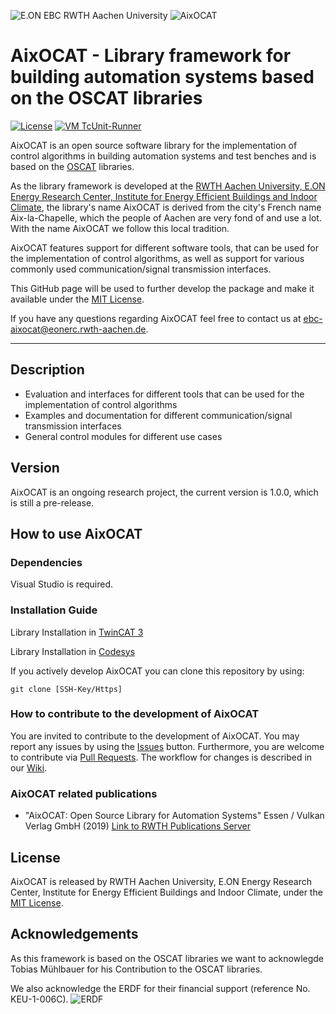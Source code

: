 ![E.ON EBC RWTH Aachen University](./Resources/Images/EBC_Logo.png)
![AixOCAT](./Resources/Images/AixOCAT-logo-small.png)

# AixOCAT - Library framework for building automation systems based on the OSCAT libraries

[![License](http://img.shields.io/:license-mit-blue.svg)](http://doge.mit-license.org) [![VM TcUnit-Runner](https://github.com/LZimmermannLZI/AixOCAT/actions/workflows/VM_test.yml/badge.svg)](https://github.com/LZimmermannLZI/AixOCAT/commit/$GITHUB_SHA/checks)

AixOCAT is an open source software library for the implementation of control algorithms in building automation systems and test benches and is based on the [OSCAT](http://www.oscat.de/) libraries.

As the library framework is developed at the [RWTH Aachen University, E.ON Energy Research Center, Institute
for Energy Efficient Buildings and Indoor Climate](https://www.ebc.eonerc.rwth-aachen.de/cms/~dmzz/E-ON-ERC-EBC/?lidx=1), the library's name AixOCAT is derived from the city's French 
name Aix-la-Chapelle, which the people of Aachen are very fond of and use a lot. 
With the name AixOCAT we follow this local tradition.

AixOCAT features support for different software tools, that can be used for the implementation of control algorithms, as well as support for various commonly used communication/signal transmission interfaces.

This GitHub page will be used to further develop the package and make it
available under the
[MIT License](https://github.com/RWTH-EBC/AixOCAT/blob/master/LICENSE).

If you have any questions regarding AixOCAT feel free to contact us at
[ebc-aixocat@eonerc.rwth-aachen.de](mailto:ebc-aixocat@eonerc.rwth-aachen.de).

---

## Description

- Evaluation and interfaces for different tools that can be used for the implementation of control algorithms
- Examples and documentation for different communication/signal transmission interfaces
- General control modules for different use cases 

## Version

AixOCAT is an ongoing research project, the current version is 1.0.0, which is
still a pre-release.

## How to use AixOCAT

### Dependencies

Visual Studio is required.

### Installation Guide

Library Installation in [TwinCAT 3](https://infosys.beckhoff.com/english.php?content=../content/1033/tc3_plc_intro/27021601982523403.html)

Library Installation in [Codesys](https://help.codesys.com/webapp/_cds_struct_installing_libraries;product=codesys;version=3.5.12.0)

If you actively develop AixOCAT you can clone this repository by using:

 `git clone [SSH-Key/Https]`

### How to contribute to the development of AixOCAT
You are invited to contribute to the development of AixOCAT. You may report any issues by using the 
[Issues](https://github.com/RWTH-EBC/AixOCAT/issues) button.
Furthermore, you are welcome to contribute via [Pull Requests](https://github.com/RWTH-EBC/AixOCAT/pulls).
The workflow for changes is described in our [Wiki](https://github.com/RWTH-EBC/AixOCAT/wiki).

### AixOCAT related publications

- "AixOCAT: Open Source Library for Automation Systems" Essen / Vulkan Verlag GmbH (2019) [Link to RWTH Publications Server](http://publications.rwth-aachen.de/record/768255)

## License

AixOCAT is released by RWTH Aachen University, E.ON Energy
Research Center, Institute for Energy Efficient Buildings and Indoor Climate,
under the
[MIT License](https://github.com/RWTH-EBC/AixOCAT/blob/master/LICENSE).

## Acknowledgements

As this framework is based on the OSCAT libraries we want to acknowlegde Tobias Mühlbauer for his Contribution to the OSCAT libraries.

We also acknowledge the ERDF for their financial support (reference No. KEU-1-006C).
﻿![ERDF](./Resources/Images/ERDF_Logo.jpg)
